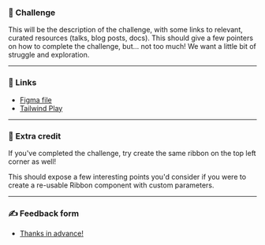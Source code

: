 ### 🎯 Challenge

This will be the description of the challenge, with some links to relevant, curated resources (talks, blog posts, docs).
This should give a few pointers on how to complete the challenge, but... not too much! We want a little bit of struggle and exploration.

---

### 🔗 Links

- [Figma file](https://www.figma.com/file/GyY3xq90qabr0DXDKSDtsO/Pro-Tailwind-Workshop---Advanced-Tailwind-CSS-Gymnastics?node-id=0%3A1)
- [Tailwind Play](https://play.tailwindcss.com/tDVqzSb6z3)

---

### 🍒 Extra credit

If you've completed the challenge, try create the same ribbon on the top left corner as well!

This should expose a few interesting points you'd consider if you were to create a re-usable Ribbon component with custom parameters.

---

### ✍️ Feedback form

- [Thanks in advance!](https://docs.google.com/forms/d/e/1FAIpQLSfSSZbUOp67fZbXWuHxkJmGZw0wcx6uxkJI_kFzQvBiJ-Fhgg/viewform?usp=pp_url&entry.1747016377=Tailwind+CSS+Gymnastics&entry.305553560=Ribbon+challenge)

